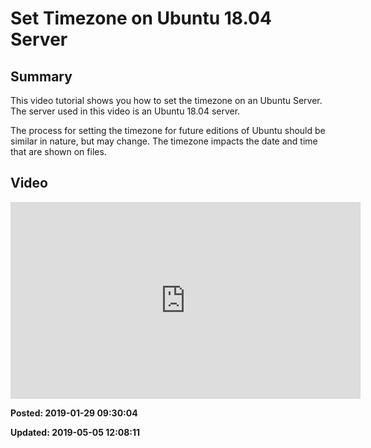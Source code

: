 # Set Timezone on Ubuntu 18.04 Server

## Summary

This video tutorial shows you how to set the timezone on an Ubuntu Server. The server used in this video is an Ubuntu 18.04 server.
 
The process for setting the timezone for future editions of Ubuntu should be similar in nature, but may change. The timezone impacts the date and time that are shown on files.

## Video 
 
<iframe width="560" height="315" src="https://www.youtube.com/embed/ykGutLw9FRU" frameborder="0" allow="autoplay; encrypted-media" allowfullscreen></iframe>
 
**Posted: 2019-01-29 09:30:04** 

**Updated: 2019-05-05 12:08:11** 

